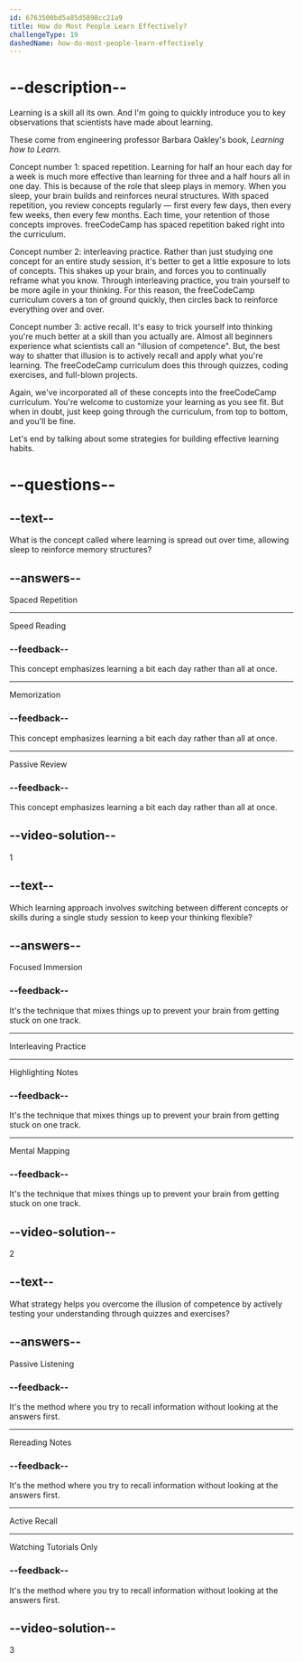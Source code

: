 ```yaml
---
id: 6763500bd5a85d5898cc21a9
title: How do Most People Learn Effectively?
challengeType: 19
dashedName: how-do-most-people-learn-effectively
---
```


# --description--

Learning is a skill all its own. And I'm going to quickly introduce you to key observations that scientists have made about learning.

These come from engineering professor Barbara Oakley's book, *Learning how to Learn.*

Concept number 1: spaced repetition. Learning for half an hour each day for a week is much more effective than learning for three and a half hours all in one day. This is because of the role that sleep plays in memory. When you sleep, your brain builds and reinforces neural structures. With spaced repetition, you review concepts regularly — first every few days, then every few weeks, then every few months. Each time, your retention of those concepts improves. freeCodeCamp has spaced repetition baked right into the curriculum.

Concept number 2: interleaving practice. Rather than just studying one concept for an entire study session, it's better to get a little exposure to lots of concepts. This shakes up your brain, and forces you to continually reframe what you know. Through interleaving practice, you train yourself to be more agile in your thinking. For this reason, the freeCodeCamp curriculum covers a ton of ground quickly, then circles back to reinforce everything over and over.

Concept number 3: active recall. It's easy to trick yourself into thinking you're much better at a skill than you actually are. Almost all beginners experience what scientists call an "illusion of competence". But, the best way to shatter that illusion is to actively recall and apply what you're learning. The freeCodeCamp curriculum does this through quizzes, coding exercises, and full-blown projects.

Again, we've incorporated all of these concepts into the freeCodeCamp curriculum. You're welcome to customize your learning as you see fit. But when in doubt, just keep going through the curriculum, from top to bottom, and you'll be fine.

Let's end by talking about some strategies for building effective learning habits.

# --questions--

## --text--

What is the concept called where learning is spread out over time, allowing sleep to reinforce memory structures?

## --answers--

Spaced Repetition

---

Speed Reading

### --feedback--

This concept emphasizes learning a bit each day rather than all at once.

---

Memorization

### --feedback--

This concept emphasizes learning a bit each day rather than all at once.

---

Passive Review

### --feedback--

This concept emphasizes learning a bit each day rather than all at once.

## --video-solution--

1

## --text--

Which learning approach involves switching between different concepts or skills during a single study session to keep your thinking flexible?

## --answers--

Focused Immersion

### --feedback--

It's the technique that mixes things up to prevent your brain from getting stuck on one track.

---

Interleaving Practice

---

Highlighting Notes

### --feedback--

It's the technique that mixes things up to prevent your brain from getting stuck on one track.

---

Mental Mapping

### --feedback--

It's the technique that mixes things up to prevent your brain from getting stuck on one track.

## --video-solution--

2

## --text--

What strategy helps you overcome the illusion of competence by actively testing your understanding through quizzes and exercises?

## --answers--

Passive Listening

### --feedback--

It's the method where you try to recall information without looking at the answers first.

---

Rereading Notes

### --feedback--

It's the method where you try to recall information without looking at the answers first.

---

Active Recall

---

Watching Tutorials Only

### --feedback--

It's the method where you try to recall information without looking at the answers first.

## --video-solution--

3
